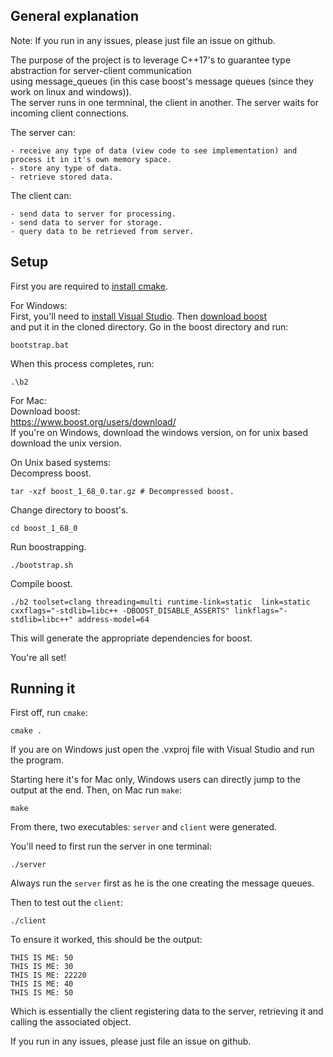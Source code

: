 ## General explanation

Note: If you run in any issues, please just file an issue on github.

The purpose of the project is to leverage C++17's to guarantee type abstraction for server-client communication<br/>
using message_queues (in this case boost's message queues (since they work on linux and windows)).<br/>
The server runs in one termninal, the client in another. The server waits for incoming client connections.<br/>

The server can:
```
- receive any type of data (view code to see implementation) and process it in it's own memory space.
- store any type of data.
- retrieve stored data.
```
The client can:
```
- send data to server for processing.
- send data to server for storage.
- query data to be retrieved from server.
```
## Setup

First you are required to [install cmake](https://cmake.org/install/).

For Windows:<br/>
First, you'll need to [install Visual Studio](https://visualstudio.microsoft.com/thank-you-downloading-visual-studio/?sku=Community&rel=15#).
Then [download boost](https://www.boost.org/users/download/)<br/>and put it in the cloned directory.
Go in the boost directory and run:
```
bootstrap.bat
```
When this process completes, run:
```
.\b2
```

For Mac:<br/>
Download boost:<br/>
https://www.boost.org/users/download/<br/>
If you're on Windows, download the windows version, on for unix based
download the unix version.

On Unix based systems:<br/>
Decompress boost.
```
tar -xzf boost_1_68_0.tar.gz # Decompressed boost.
```
Change directory to boost's.
```
cd boost_1_68_0
```
Run boostrapping.
```
./bootstrap.sh
```
Compile boost.
```
./b2 toolset=clang threading=multi runtime-link=static  link=static cxxflags="-stdlib=libc++ -DBOOST_DISABLE_ASSERTS" linkflags="-stdlib=libc++" address-model=64
```
This will generate the appropriate dependencies for boost.

You're all set!

## Running it

First off, run `cmake`:
```
cmake .
```

If you are on Windows just open the .vxproj file with Visual Studio and run the program.

Starting here it's for Mac only, Windows users can directly jump to the output at the end.
Then, on Mac run `make`:
```
make
```

From there, two executables: `server` and `client` were generated.

You'll need to first run the server in one terminal:
```
./server
```

Always run the `server` first as he is the one creating the message queues.

Then to test out the `client`:
```
./client
```

To ensure it worked, this should be the output:
```
THIS IS ME: 50
THIS IS ME: 30
THIS IS ME: 22220
THIS IS ME: 40
THIS IS ME: 50
```

Which is essentially the client registering data to the server, retrieving it and calling the associated object.

If you run in any issues, please just file an issue on github.


